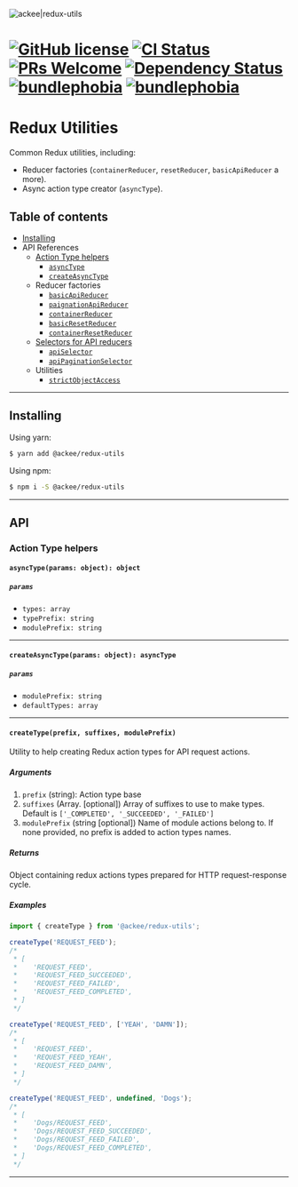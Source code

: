 ![ackee|redux-utils](https://img.ack.ee/ackee/image/github/js)

# [![GitHub license](https://img.shields.io/badge/license-MIT-blue.svg)](https://github.com/AckeeCZ/redux-utils/blob/master/LICENSE) [![CI Status](https://img.shields.io/travis/com/AckeeCZ/redux-utils.svg?style=flat)](https://travis-ci.com/AckeeCZ/redux-utils) [![PRs Welcome](https://img.shields.io/badge/PRs-welcome-brightgreen.svg)](https://reactjs.org/docs/how-to-contribute.html#your-first-pull-request) [![Dependency Status](https://img.shields.io/david/AckeeCZ/redux-utils.svg?style=flat-square)](https://david-dm.org/AckeeCZ/redux-utils) [![bundlephobia](https://flat.badgen.net/bundlephobia/min/@ackee/redux-utils)](https://bundlephobia.com/result?p=@ackee/redux-utils) [![bundlephobia](https://flat.badgen.net/bundlephobia/minzip/@ackee/redux-utils)](https://bundlephobia.com/result?p=@ackee/redux-utils)

# Redux Utilities

Common Redux utilities, including:

-   Reducer factories (`containerReducer`, `resetReducer`, `basicApiReducer` a more).
-   Async action type creator (`asyncType`).

## Table of contents

-   [Installing](#installing)
-   API References
    -   [Action Type helpers](./docs/utils/asyncType.md)
        -   [`asyncType`](./docs/utils/asyncType.md#asyncType)
        -   [`createAsyncType`](./docs/utils/asyncType.md#createAsyncType)
    -   Reducer factories
        -   [`basicApiReducer`](./docs/reducers/basicApiReducer.md)
        -   [`paignationApiReducer`](./docs/reducers/paignationApiReducer.md)
        -   [`containerReducer`](./docs/reducers/containerReducer.md)
        -   [`basicResetReducer`](./docs/reducers/basicResetReducer.md)
        -   [`containerResetReducer`](./docs/reducers/containerResetReducer.md)
    -   [Selectors for API reducers](./docs/selectors/selectors.md)
        -   [`apiSelector`](./docs/selectors/selectors.md#apiSelector)
        -   [`apiPaginationSelector`](./docs/selectors/selectors.md#paginationApiSelector)
    -   Utilities
        -   [`strictObjectAccess`]('./docs/utils/strictObjectAccess.md')

---

## <a name="installing"></a>Installing

Using yarn:

```bash
$ yarn add @ackee/redux-utils
```

Using npm:

```bash
$ npm i -S @ackee/redux-utils
```

---

## <a name="api"></a>API

### <a name="api-action-type-helpers"></a>Action Type helpers

#### `asyncType(params: object): object`

##### `params`

-   `types: array`
-   `typePrefix: string`
-   `modulePrefix: string`

---

#### `createAsyncType(params: object): asyncType`

##### `params`

-   `modulePrefix: string`
-   `defaultTypes: array`

---

#### <a name="api-createType"></a>`createType(prefix, suffixes, modulePrefix)`

Utility to help creating Redux action types for API request actions.

##### Arguments

1. `prefix` (string): Action type base
2. `suffixes` (Array.<string> [optional]) Array of suffixes to use to make types. Default is `['_COMPLETED', '_SUCCEEDED', '_FAILED']`
3. `modulePrefix` (string [optional]) Name of module actions belong to. If none provided, no prefix is added to action types names.

##### Returns

Object containing redux actions types prepared for HTTP request-response cycle.

##### Examples

```js
import { createType } from '@ackee/redux-utils';

createType('REQUEST_FEED');
/*
 * [
 *    'REQUEST_FEED',
 *    'REQUEST_FEED_SUCCEEDED',
 *    'REQUEST_FEED_FAILED',
 *    'REQUEST_FEED_COMPLETED',
 * ]
 */

createType('REQUEST_FEED', ['YEAH', 'DAMN']);
/*
 * [
 *    'REQUEST_FEED',
 *    'REQUEST_FEED_YEAH',
 *    'REQUEST_FEED_DAMN',
 * ]
 */

createType('REQUEST_FEED', undefined, 'Dogs');
/*
 * [
 *    'Dogs/REQUEST_FEED',
 *    'Dogs/REQUEST_FEED_SUCCEEDED',
 *    'Dogs/REQUEST_FEED_FAILED',
 *    'Dogs/REQUEST_FEED_COMPLETED',
 * ]
 */
```

---
